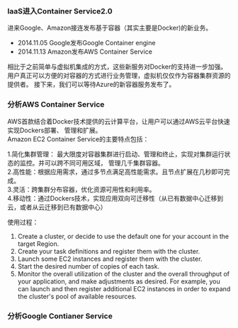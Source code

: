 ### IaaS进入Container Service2.0 
进来Google、Amazon接连发布基于容器（其实主要是Docker)的新业务。
+ 2014.11.05  Google发布Google Container engine  
+ 2014.11.13  Amazon发布AWS Container Service  

相比于之前简单与虚拟机集成的方式，这些新服务对Docker的支持进一步加强。  
用户真正可以方便的对容器的方式进行业务管理，虚拟机仅仅作为容器集群资源的提供者。
接下来，我们可以等待Azure的新容器服务发布了。

### 分析AWS Container Service  
AWS首款结合着Docker技术提供的云计算平台，让用户可以通过AWS云平台快速实现Dockers部署、 管理和扩展。  
Amazon EC2 Container Service的主要特点包括：

1.简化集群管理： 最大限度对容器集群进行启动、管理和终止，实现对集群运行状态的监控。并可以跨不同可用区域，
管理几千集群容器。  
2.高性能：根据应用需求，通过多节点满足高性能需求。且节点扩展在几秒即可完成。  
3.灵活：跨集群分布容器，优化资源可用性和利用率。    
4.移动性：通过Dockers技术，实现应用双向可迁移性（从已有数据中心迁移到云，或者从云迁移到已有数据中心）  

使用过程：  
1. Create a cluster, or decide to use the default one for your account in the target Region.  
2. Create your task definitions and register them with the cluster.  
3. Launch some EC2 instances and register them with the cluster.  
4. Start the desired number of copies of each task.  
5.  Monitor the overall utilization of the cluster and the overall throughput of your application, and make adjustments as desired. For example, you can launch and then register additional EC2 instances in order to expand the cluster's pool of available resources.  

### 分析Google Contianer Service  

